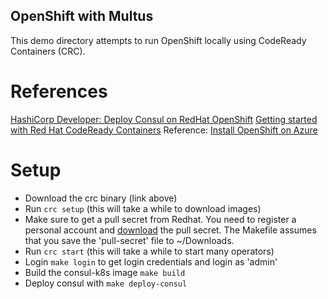 ## OpenShift with Multus


This demo directory attempts to run OpenShift locally using CodeReady Containers (CRC).

# References

[HashiCorp Developer: Deploy Consul on RedHat OpenShift](https://developer.hashicorp.com/consul/tutorials/kubernetes/kubernetes-openshift-red-hat)
[Getting started with Red Hat CodeReady Containers](https://access.redhat.com/documentation/en-us/red_hat_codeready_containers/1.0/html/getting_started_guide/getting-started-with-codeready-containers_gsg)
Reference: [Install OpenShift on Azure](https://gist.github.com/david-yu/9a636d909bc45efe072968c37dc8c615)


# Setup

- Download the crc binary (link above)
- Run `crc setup` (this will take a while to download images)
- Make sure to get a pull secret from Redhat. You need to register a personal account and [download](https://console.redhat.com/openshift/create/local) the pull secret. The Makefile assumes that you save the 'pull-secret' file to ~/Downloads.
- Run `crc start` (this will take a while to start many operators)
- Login `make login` to get login credentials and login as 'admin'
- Build the consul-k8s image `make build`
- Deploy consul with `make deploy-consul`
